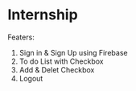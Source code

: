 # Internship
Featers:
1. Sign in & Sign Up using Firebase
2. To do List with Checkbox
3. Add & Delet Checkbox
4. Logout
